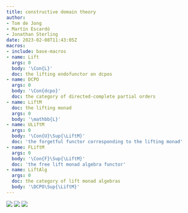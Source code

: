 ```yaml
---
title: constructive domain theory
author:
- Tom de Jong
- Martín Escardó
- Jonathan Sterling
date: 2023-02-08T11:43:05Z
macros:
- include: base-macros
- name: Lift
  args: 0
  body: '\Con{L}'
  doc: the lifting endofunctor on dcpos
- name: DCPO
  args: 0
  body: '\Con{dcpo}'
  doc: the category of directed-complete partial orders
- name: LiftM
  doc: the lifting monad
  args: 0
  body: '\mathbb{L}'
- name: ULiftM
  args: 0
  body: '\Con{U}\Sup{\LiftM}'
  doc: 'the forgetful functor corresponding to the lifting monad'
- name: FLiftM
  args: 0
  body: '\Con{F}\Sup{\LiftM}'
  doc: 'the free lift monad algebra functor'
- name: LiftAlg
  args: 0
  doc: the category of lift monad algebras
  body: '\DCPO\Sup{\LiftM}'
---
```


![](jms-002U)
![](jms-001W)
![](jms-001Q)
